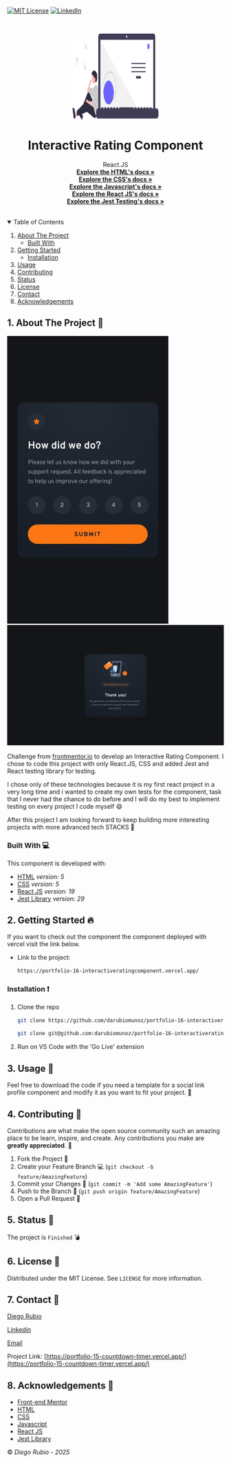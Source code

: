 <!-- PROJECT SHIELDS -->
<!--
*** I'm using markdown "reference style" links for readability.
*** Reference links are enclosed in brackets [ ] instead of parentheses ( ).
*** See the bottom of this document for the declaration of the reference variables
*** for contributors-url, forks-url, etc. This is an optional, concise syntax you may use.
*** https://www.markdownguide.org/basic-syntax/#reference-style-links
-->

[![MIT License][license-shield]][license-url]
[![LinkedIn][linkedin-shield]][linkedin-url]

<!-- PROJECT LOGO -->
<br />
<p align="center">
  <a href="https://github.com/darubiomunoz/portfolio-15-countdownTimer">
    <img src="./src/assets/images/readme-logo.svg" alt="Logo" width="200" height="200">
  </a>
  <h1 align="center">Interactive Rating Component</h1>
  <p align="center">
    React.JS
    <br />
    <a href="https://developer.mozilla.org/en-US/docs/Web/HTML"><strong>Explore the HTML's docs »</strong></a>
    <br />
    <a href="https://developer.mozilla.org/en-US/docs/Web/CSS"><strong>Explore the CSS's docs »</strong></a>
    <br />
    <a href="https://developer.mozilla.org/en-US/docs/Web/JavaScript"><strong>Explore the Javascript's docs »</strong></a>
    <br />
    <a href="https://react.dev/"><strong>Explore the React JS's docs »</strong></a>
    <br />
    <a href="https://jestjs.io/"><strong>Explore the Jest Testing's docs »</strong></a>
    <br />
    <br />
  </p>
</p>

<!-- TABLE OF CONTENTS -->
<details open="open">
  <summary>Table of Contents</summary>
  <ol>
    <li>
      <a href="#about-the-project">About The Project</a>
      <ul>
        <li><a href="#built-with">Built With</a></li>
      </ul>
    </li>
    <li>
      <a href="#getting-started">Getting Started</a>
      <ul>
        <li><a href="#installation">Installation</a></li>
      </ul>
    </li>
    <li><a href="#usage">Usage</a></li>
    <li><a href="#contributing">Contributing</a></li>
    <li><a href="#">Status</a></li>
    <li><a href="#license">License</a></li>
    <li><a href="#contact">Contact</a></li>
    <li><a href="#acknowledgements">Acknowledgements</a></li>
  </ol>
</details>

<!-- ABOUT THE PROJECT -->
## 1. About The Project :round_pushpin:

![Product Name Screen Shot][product-screenshot]
![Product Name Screen Shot][product-screenshot-frontend]

Challenge from [frontmentor.io](https://www.frontendmentor.io/challenges) to develop an Interactive Rating Component. I chose to code this project with only React.JS, CSS and added Jest and React testing library for testing. 

I chose only of these technologies because it is my first react project in a very long time and i wanted to create my own tests for the component, task that I never had the chance to do before and I will do my best to implement testing on every project I code myself :smile:

After this project I am looking forward to keep building more interesting projects with more advanced tech STACKS :stars:

### Built With :computer:

This component is developed with:

* [HTML](https://developer.mozilla.org/en-US/docs/Web/Guide/HTML/HTML5) _version: 5_
* [CSS](https://developer.mozilla.org/en-US/docs/Web/CSS) _version: 5_
* [React JS](https://react.dev/) _version: 19_
* [Jest Library](https://jestjs.io/) _version: 29_

<!-- GETTING STARTED -->
## 2. Getting Started :fire:

If you want to check out the component the component deployed with vercel visit the link below.

* Link to the project:

  ```sh
  https://portfolio-16-interactiveratingcomponent.vercel.app/
  ```

### Installation  :exclamation:

1. Clone the repo

   ```sh
   git clone https://github.com/darubiomunoz/portfolio-16-interactiveratingcomponent.git
   ```

   ```sh
   git clone git@github.com:darubiomunoz/portfolio-16-interactiveratingcomponent.git
   ```

2. Run on VS Code with the 'Go Live' extension
<!-- USAGE EXAMPLES -->
## 3. Usage :star2:

Feel free to download the code if you need a template for a social link profile component and modify it as you want to fit your project. :bear:


<!-- CONTRIBUTING -->
## 4. Contributing :tada:

Contributions are what make the open source community such an amazing place to be learn, inspire, and create. Any contributions you make are **greatly appreciated**. :goat:

1. Fork the Project :mag_right:
2. Create your Feature Branch :computer: (`git checkout -b feature/AmazingFeature`)
3. Commit your Changes :gift: (`git commit -m 'Add some AmazingFeature'`)
4. Push to the Branch :confetti_ball: (`git push origin feature/AmazingFeature`)
5. Open a Pull Request :bell:

<!-- Status -->
## 5. Status :memo:

The project is `Finished` :bomb:

<!-- LICENSE -->
## 6. License :memo:

Distributed under the MIT License. See `LICENSE` for more information.

<!-- CONTACT -->
## 7. Contact :e-mail:

[Diego Rubio](https://darubiomunoz.github.io/)

[Linkedin](https://www.linkedin.com/in/darmdev/)

[Email](mailto:darubiomunoz@gmail.com)

Project Link: [https://portfolio-15-countdown-timer.vercel.app/](https://portfolio-15-countdown-timer.vercel.app/)

<!-- ACKNOWLEDGEMENTS -->
## 8. Acknowledgements :clap:

* [Front-end Mentor](https://www.frontendmentor.io/challenges)
* [HTML](https://developer.mozilla.org/en-US/docs/Web/Guide/HTML/HTML5)
* [CSS](https://developer.mozilla.org/en-US/docs/Web/CSS)
* [Javascript](https://developer.mozilla.org/en-US/docs/Web/JavaScript)
* [React JS](https://react.dev/)
* [Jest Library](https://jestjs.io/)



:copyright: _Diego Rubio - 2025_

<!-- MARKDOWN LINKS & IMAGES -->
<!-- https://www.markdownguide.org/basic-syntax/#reference-style-links -->

[license-shield]: https://img.shields.io/github/license/othneildrew/Best-README-Template.svg?style=for-the-badge
[license-url]: https://github.com/darubiomunoz/portfolio-14-sociallinkprofile/blob/master/LICENSE
[linkedin-shield]: https://img.shields.io/badge/-LinkedIn-black.svg?style=for-the-badge&logo=linkedin&colorB=555
[linkedin-url]: https://www.linkedin.com/in/darmdev/
[product-screenshot]: ./src/assets/images/designs/mobile-design.jpg
[product-screenshot-frontend]: ./src/assets/images/designs/desktop-thank-you-state.jpg